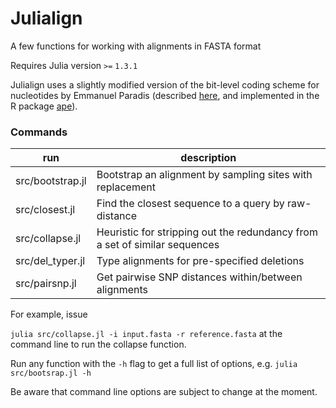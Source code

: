 # Julialign

A few functions for working with alignments in FASTA format

Requires Julia version `>=` `1.3.1`

Julialign uses a slightly modified version of the bit-level coding scheme for nucleotides by Emmanuel Paradis (described [here](http://ape-package.ird.fr/misc/BitLevelCodingScheme.html), and implemented in the R package [ape](https://doi.org/10.1093/bioinformatics/btg412)).

### Commands



| run              | description                                                                        |
|------------------|------------------------------------------------------------------------------------|
| src/bootstrap.jl | Bootstrap an alignment by sampling sites with replacement                          |
| src/closest.jl   | Find the closest sequence to a query by raw-distance                             |
| src/collapse.jl  | Heuristic for stripping out the redundancy from a set of similar sequences |
| src/del_typer.jl | Type alignments for pre-specified deletions                                        |
| src/pairsnp.jl   | Get pairwise SNP distances within/between alignments                                      |


For example, issue

`julia src/collapse.jl -i input.fasta -r reference.fasta` at the command line to run the collapse function.

Run any function with the `-h` flag to get a full list of options, e.g. `julia src/bootsrap.jl -h`

Be aware that command line options are subject to change at the moment.
